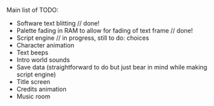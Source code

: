Main list of TODO:
- Software text blitting // done!
- Palette fading in RAM to allow for fading of text frame // done!
- Script engine // in progress, still to do: choices
- Character animation
- Text beeps
- Intro world sounds
- Save data (straightforward to do but just bear in mind while making script engine)
- Title screen
- Credits animation
- Music room
